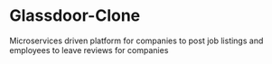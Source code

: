 # Glassdoor-Clone
Microservices driven platform for companies to post job listings and employees to leave reviews for companies
